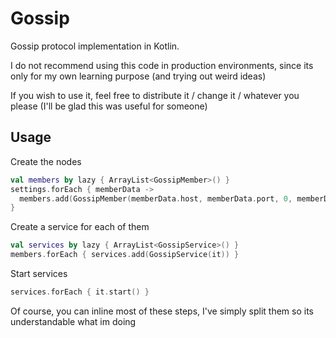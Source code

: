 # Gossip

Gossip protocol implementation in Kotlin.

I do not recommend using this code in production environments, since its only for my own learning purpose (and trying out weird ideas)

If you wish to use it, feel free to distribute it / change it / whatever you please (I'll be glad this was useful for someone)

## Usage

Create the nodes
```kotlin
val members by lazy { ArrayList<GossipMember>() }
settings.forEach { memberData ->
  members.add(GossipMember(memberData.host, memberData.port, 0, memberData.clusterName))
}
```

Create a service for each of them
```kotlin
val services by lazy { ArrayList<GossipService>() }
members.forEach { services.add(GossipService(it)) }
```

Start services
```kotlin
services.forEach { it.start() }
```

Of course, you can inline most of these steps, I've simply split them so its understandable what im doing
